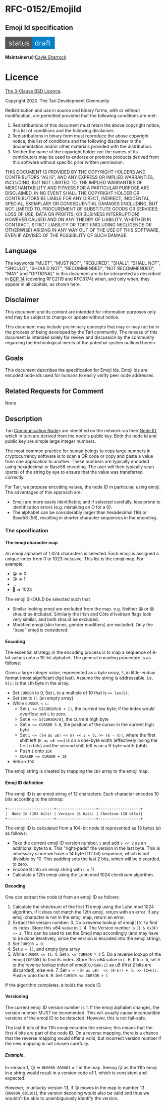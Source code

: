 # RFC-0152/EmojiId

## Emoji Id specification

![Status: Draft](theme/images/status-draft.svg)

**Maintainer(s)**:[Cayle Sharrock](https://github.com/CjS77)

# Licence

[ The 3-Clause BSD Licence](https://opensource.org/licenses/BSD-3-Clause).

Copyright 2020. The Tari Development Community

Redistribution and use in source and binary forms, with or without modification, are permitted provided that the
following conditions are met:

1. Redistributions of this document must retain the above copyright notice, this list of conditions and the following
   disclaimer.
2. Redistributions in binary form must reproduce the above copyright notice, this list of conditions and the following
   disclaimer in the documentation and/or other materials provided with the distribution.
3. Neither the name of the copyright holder nor the names of its contributors may be used to endorse or promote products
   derived from this software without specific prior written permission.

THIS DOCUMENT IS PROVIDED BY THE COPYRIGHT HOLDERS AND CONTRIBUTORS "AS IS", AND ANY EXPRESS OR IMPLIED WARRANTIES,
INCLUDING, BUT NOT LIMITED TO, THE IMPLIED WARRANTIES OF MERCHANTABILITY AND FITNESS FOR A PARTICULAR PURPOSE ARE
DISCLAIMED. IN NO EVENT SHALL THE COPYRIGHT HOLDER OR CONTRIBUTORS BE LIABLE FOR ANY DIRECT, INDIRECT, INCIDENTAL,
SPECIAL, EXEMPLARY OR CONSEQUENTIAL DAMAGES (INCLUDING, BUT NOT LIMITED TO, PROCUREMENT OF SUBSTITUTE GOODS OR
SERVICES; LOSS OF USE, DATA OR PROFITS; OR BUSINESS INTERRUPTION) HOWEVER CAUSED AND ON ANY THEORY OF LIABILITY,
WHETHER IN CONTRACT, STRICT LIABILITY OR TORT (INCLUDING NEGLIGENCE OR OTHERWISE) ARISING IN ANY WAY OUT OF THE USE OF
THIS SOFTWARE, EVEN IF ADVISED OF THE POSSIBILITY OF SUCH DAMAGE.

## Language

The keywords "MUST", "MUST NOT", "REQUIRED", "SHALL", "SHALL NOT", "SHOULD", "SHOULD NOT", "RECOMMENDED",
"NOT RECOMMENDED", "MAY" and "OPTIONAL" in this document are to be interpreted as described in
[BCP 14](https://tools.ietf.org/html/bcp14) (covering RFC2119 and RFC8174) when, and only when, they appear in all capitals, as
shown here.

## Disclaimer

This document and its content are intended for information purposes only and may be subject to change or update
without notice.

This document may include preliminary concepts that may or may not be in the process of being developed by the Tari
community. The release of this document is intended solely for review and discussion by the community regarding the
technological merits of the potential system outlined herein.

## Goals

This document describes the specification for Emoji Ids. Emoji Ids are encoded node ids used for humans to easily verify
peer node addresses.

## Related Requests for Comment

None

## Description

Tari [Communication Node]s are identified on the network via their [Node ID]; which in turn are derived from the node's
public key. Both the node id and public key are simple large integer numbers.

The most common practice for human beings to copy large numbers in cryptocurrency software is to scan a QR code or copy
and paste a value from one application to another. These numbers are typically encoded using hexadecimal or Base58
encoding. The user will then typically scan (parts) of the string by eye to ensure that the value was transferred
correctly.

For Tari, we propose encoding values, the node ID in particular, using emoji. The advantages of this approach are:

* Emoji are more easily identifiable; and if selected carefully, less prone to identification errors (e.g. mistaking an
  O for a 0).
* The alphabet can be considerably larger than hexadecimal (16) or Base58 (58), resulting in shorter character sequences
  in the encoding.

### The specification

#### The emoji character map
An emoji alphabet of 1,024 characters is selected. Each emoji is assigned a unique index from 0 to 1023 inclusive. This
list is the emoji map. For example,

* 😀 => 0
* 😘 => 1
* ...
* 🦊 => 1023

The emoji SHOULD be selected such that

* Similar looking emoji are excluded from the map. e.g. Neither 😁 or 😄 should be included. Similarly the Irish and
  Côte d'Ivoirean flags look very similar, and both should be excluded.
* Modified emoji (skin tones, gender modifiers) are excluded. Only the "base" emoji is considered.

#### Encoding

The essential strategy in the encoding process is to map a sequence of 8-bit values onto a 10-bit alphabet. The general
encoding procedure is as follows:

Given a large integer value, represented as a _byte array_, `S`, in little-endian format (most significant digit last).
Assume the string is addressable, i.e. `S[i]` is the `i`th byte in the array.
* Set `CURSOR` to 0, Set `L` to a multiple of 10 that is `<= len(S)`.
* Set `IDX` to `[]` (an empty array)
* While `CURSOR < L`:
  * Set `L <= S[CURSOR/8 + 1]`, the current low byte; if the index would overflow, set `L` to zero.
  * Set `H <= S[CURSOR/8]`, the current high byte
  * Set `n <= CURSOR % 8`, the position of the cursor in the current high byte
  * Set `i <= ((H as u8) << n) << 2 + (L >> (6 - n))`, where the first shift left (`H as u8 <<n`) is on a one-byte width
    (effectively losing the first n bits) and the second shift left is on a 8-byte width (u64).
  * Push `i` onto `IDX`
  * `CURSOR <= CURSOR + 10`
* Return `IDX`

The emoji string is created by mapping the `IDX` array to the emoji map.

#### Emoji ID definition

The emoji ID is an emoji string of 12 characters. Each character encodes 10 bits according to the bitmap:

```text
+---------------------+------------------+-------------------+
|  Node Id (104 bits) | Version (6 bits) | Checksum (10 bits)|
+---------------------+------------------+-------------------+
```

 The emoji ID is calculated from a 104-bit node id represented as 13 bytes (`B`) as follows:

* Take the current emoji ID version number, `v` and add `v << 2` as an additional byte to `B`. This "right-pads" the
  version in the last byte. This is necessary since we have a 14 byte (112 bit) sequence, which is not divisible by 10.
  This padding sets the last 2 bits, which will be discarded, to zero.
* Encode B into an emoji string with `L` = 11.
* Calculate a 12th emoji using the Luhn mod 1024 checksum algorithm.

#### Decoding

One can extract the node id from an emoji ID as follows:

1. Calculate the checksum of the first 11 emoji using the Luhn mod 1024 algorithm. If it does not match the 12th emoji,
   return with an error. if any emoji character is not in the emoji map, return an error.
2. Extract the version number:
   3. Do a reverse lookup of emoji`[10]` to find its index. Store this u64 value in `I`.
   4. The Version number is `(I & 0x3F) >> 2`. This can be used to set the Emoji map accordingly (and may have to be
      done iteratively, since the version is encoded into the emoji string).
3. Set `CURSOR = 0`.
4. Set `B = []`, and empty byte array
5. While `CURSOR <= 11`:
   4. Set `k <= CURSOR * 2`
   5. Do a reverse lookup of the emoji`[CURSOR]` to find its index. Store this u64 value in `L`.
   6. If `k > 0`, set `H` to the reverse lookup index of emoji`[CURSOR-1]` as u8 (first 2 bits are discarded), else
      `H=0`.
   7. Set `v = ((H as u8)  << (8-k)) + (L >> (2+k))`. Push v onto tho `B`.
   9. Set `CURSOR <= CURSOR + 1`

If the algorithm completes, `B` holds the node ID.

#### Versioning

The current emoji ID version number is 1. If the emoji alphabet changes, the version number MUST be incremented. This
will usually cause incompatible versions of the emoji ID to be detected. However, this is not fail-safe.

The last 6 bits of the 11th emoji encodes the version; this means that the first 4 bits are part of the node ID. On a
reverse mapping, there is a chance that the reverse mapping would offer a valid, but incorrect version number if the new
mapping is not chosen carefully.

##### Example.

In version 1, 😘 => `0b0000_000001` = 1 in the map. Seeing 😘 as the 11th emoji in a string would result in a version
code of 1, which is consistent and expected.

However, in unlucky version 13, if 😘 moves in the map to number 13 (`0b0000_001101`), the version decoding would also
be valid and thus we wouldn't be able to unambiguously identify the version.



[Communication Node]: Glossary.md#communication-node
[Node ID]: Glossary.md#node-id
